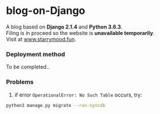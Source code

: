 # blog-on-Django

A blog based on **Django 2.1.4** and **Python 3.6.3**.  
Filing is in proceed so the website is **unavailable temporarily**.  
Visit at www.starrymood.fun.

### Deployment method

To be completed..

### Problems
1. if error `OperationalError: No Such Table` occurs, try:
  ```bash
  python3 manage.py migrate --run-syncdb
  ```
